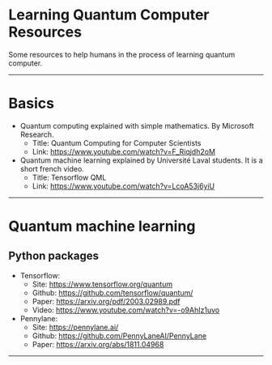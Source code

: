 # Learning Quantum Computer Resources
Some resources to help humans in the process of learning quantum computer.

----
# Basics

* Quantum computing explained with simple mathematics. By Microsoft Research.
  + Title: Quantum Computing for Computer Scientists
  + Link: https://www.youtube.com/watch?v=F_Riqjdh2oM
* Quantum machine learning explained by Université Laval students. It is a short french video.
  + Title: Tensorflow QML
  + Link: https://www.youtube.com/watch?v=LcoA53j6yiU 

----
# Quantum machine learning

## Python packages

* Tensorflow: 
  + Site: https://www.tensorflow.org/quantum
  + Github: https://github.com/tensorflow/quantum/
  + Paper: https://arxiv.org/pdf/2003.02989.pdf
  + Video: https://www.youtube.com/watch?v=-o9AhIz1uvo
* Pennylane: 
  + Site: https://pennylane.ai/
  + Github: https://github.com/PennyLaneAI/PennyLane
  + Paper: https://arxiv.org/abs/1811.04968

----
